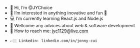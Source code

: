 - 👋 Hi, I’m @JYChoice
- 👀 I’m interested in anything inovative and fun 🤩
- 💻 I’m currently learning React.js and Node.js
- 💞️ Wellcome any advices about web & software development
- 📧 How to reach me: jyc1129@live.com 
-     👉🏼 Linkedin: linkedin.com/in/jonny-cui
<!---
JYChoice/JYChoice is a ✨ special ✨ repository because its `README.md` (this file) appears on your GitHub profile.
You can click the Preview link to take a look at your changes.
--->
